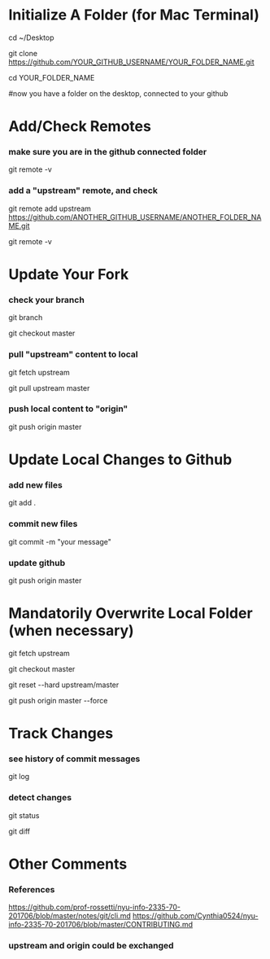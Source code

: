 # Initialize A Folder (for Mac Terminal)

cd ~/Desktop

git clone https://github.com/YOUR_GITHUB_USERNAME/YOUR_FOLDER_NAME.git

cd YOUR_FOLDER_NAME

  #now you have a folder on the desktop, connected to your github


# Add/Check Remotes
### make sure you are in the github connected folder
git remote -v
### add a "upstream" remote, and check

git remote add upstream https://github.com/ANOTHER_GITHUB_USERNAME/ANOTHER_FOLDER_NAME.git

git remote -v

# Update Your Fork

### check your branch
git branch

git checkout master

### pull "upstream" content to local
git fetch upstream

git pull upstream master
### push local content to "origin"
git push origin master


# Update Local Changes to Github

### add new files
git add .

### commit new files
git commit -m "your message"

### update github
git push origin master


# Mandatorily Overwrite Local Folder (when necessary)
git fetch upstream

git checkout master

git reset --hard upstream/master

git push origin master --force


# Track Changes

### see history of commit messages
git log

### detect changes
git status

git diff


# Other Comments

### References

https://github.com/prof-rossetti/nyu-info-2335-70-201706/blob/master/notes/git/cli.md
https://github.com/Cynthia0524/nyu-info-2335-70-201706/blob/master/CONTRIBUTING.md

### upstream and origin could be exchanged
